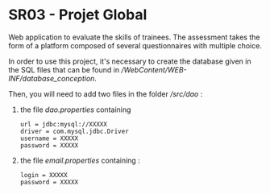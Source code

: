 <h1> SR03 - Projet Global </h1>
 
<p>Web application to evaluate the skills of trainees. The assessment takes the form of a platform composed of several questionnaires with multiple choice. </p>
 
<p>In order to use this project, it's necessary to create the database given in the SQL files that can be found in <i>/WebContent/WEB-INF/database_conception</i>.</p>

<p>Then, you will need to add two files in the folder <i>/src/dao</i> : 
 <ol>
   <li> the file <i>dao.properties</i> containing 
   <pre><code>url = jdbc:mysql://XXXXX
driver = com.mysql.jdbc.Driver
username = XXXXX
password = XXXXX</pre></code></li>
   <li> the file <i>email.properties</i> containing : <pre><code>login = XXXXX
password = XXXXX</pre></code></li>
 </ol>
</p>

<p></p>
 <h4> </h4>

